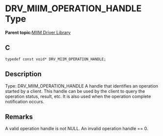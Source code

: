 # DRV\_MIIM\_OPERATION\_HANDLE Type

**Parent topic:**[MIIM Driver Library](GUID-A8906C8D-A608-4572-AE74-1E517DD2B0BE.md)

## C

```
typedef const void* DRV_MIIM_OPERATION_HANDLE; 
```

## Description

Type: DRV\_MIIM\_OPERATION\_HANDLE A handle that identifies an operation started by a client. This handle can be used by the client to query the operation status, result, etc. It is also used when the operation complete notification occurs.

## Remarks

A valid operation handle is not NULL. An invalid operation handle == 0.

